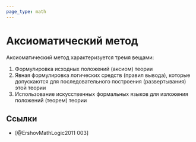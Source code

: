 ```yaml
---
page_type: math
---
```

# Аксиоматический метод

Аксиоматический метод характеризуется тремя вещами:

1. Формулировка исходных положений (аксиом) теории
2. Явная формулировка логических средств (правил вывода), которые допускаются для последовательного построения (развертывания) этой теории
3. Использование искусственных формальных языков для изложения положений (теорем) теории

## Ссылки

* [@ErshovMathLogic2011 003]

